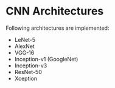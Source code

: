 # CNN Architectures

Following architectures are implemented:
- LeNet-5
- AlexNet
- VGG-16
- Inception-v1 (GoogleNet)
- Inception-v3
- ResNet-50
- Xception
